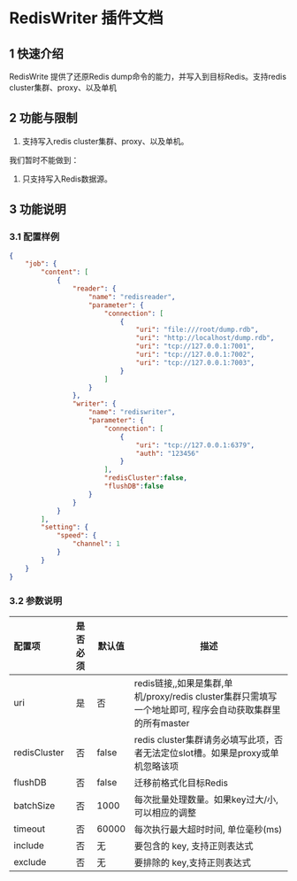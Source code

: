 # RedisWriter 插件文档

## 1 快速介绍

RedisWrite 提供了还原Redis dump命令的能力，并写入到目标Redis。支持redis cluster集群、proxy、以及单机

## 2 功能与限制

1. 支持写入redis cluster集群、proxy、以及单机。

我们暂时不能做到：

1. 只支持写入Redis数据源。

## 3 功能说明

### 3.1 配置样例

```json
{
    "job": {
        "content": [
            {
                "reader": {
                    "name": "redisreader",
                    "parameter": {
                        "connection": [
                            {
                                "uri": "file:///root/dump.rdb",
                                "uri": "http://localhost/dump.rdb",
                                "uri": "tcp://127.0.0.1:7001",
                                "uri": "tcp://127.0.0.1:7002",
                                "uri": "tcp://127.0.0.1:7003",
                            }
                        ]
                    }
                },
                "writer": {
                    "name": "rediswriter",
                    "parameter": {
                        "connection": [
                            {
                                "uri": "tcp://127.0.0.1:6379",
                                "auth": "123456"
                            }
                        ],
                        "redisCluster":false,
                        "flushDB":false
                    }
                }
            }
        ],
        "setting": {
            "speed": {
                "channel": 1
            }
        }
    }
}
```

### 3.2 参数说明

| 配置项       | 是否必须 | 默认值 | 描述                                                                                                     |
| :----------- | :------: | ------ | -------------------------------------------------------------------------------------------------------- |
| uri          |    是    | 否     | redis链接,,如果是集群,单机/proxy/redis cluster集群只需填写一个地址即可, 程序会自动获取集群里的所有master |
| redisCluster |    否    | false  | redis cluster集群请务必填写此项，否者无法定位slot槽。如果是proxy或单机忽略该项                           |
| flushDB      |    否    | false  | 迁移前格式化目标Redis                                                                                    |
| batchSize    |    否    | 1000   | 每次批量处理数量。如果key过大/小,可以相应的调整                                                          |
| timeout      |    否    | 60000  | 每次执行最大超时时间, 单位毫秒(ms)                                                                       |
| include      |    否    | 无     | 要包含的 key, 支持正则表达式                                                                             |
| exclude      |    否    | 无     | 要排除的 key,支持正则表达式                                                                              |

